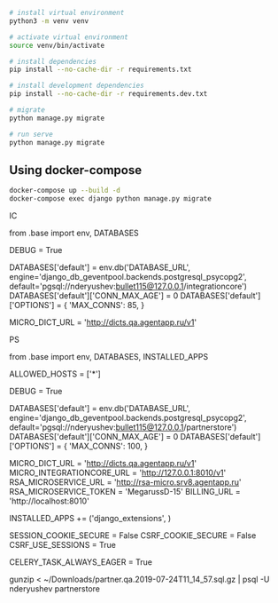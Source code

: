 ```bash
# install virtual environment
python3 -m venv venv

# activate virtual environment
source venv/bin/activate

# install dependencies
pip install --no-cache-dir -r requirements.txt

# install development dependencies
pip install --no-cache-dir -r requirements.dev.txt

# migrate
python manage.py migrate

# run serve
python manage.py migrate
```

## Using docker-compose

```bash
docker-compose up --build -d
docker-compose exec django python manage.py migrate
```




IC

from .base import env, DATABASES


DEBUG = True


DATABASES['default'] = env.db('DATABASE_URL', engine='django_db_geventpool.backends.postgresql_psycopg2',
                            default='pgsql://nderyushev:bullet115@127.0.0.1/integrationcore')
DATABASES['default']['CONN_MAX_AGE'] = 0
DATABASES['default']['OPTIONS'] = {
    'MAX_CONNS': 85,
}

MICRO_DICT_URL = 'http://dicts.qa.agentapp.ru/v1'


PS

from .base import env, DATABASES, INSTALLED_APPS

ALLOWED_HOSTS = ['*']

DEBUG = True

DATABASES['default'] = env.db('DATABASE_URL', engine='django_db_geventpool.backends.postgresql_psycopg2',
                              default='pgsql://nderyushev:bullet115@127.0.0.1/partnerstore')
DATABASES['default']['CONN_MAX_AGE'] = 0
DATABASES['default']['OPTIONS'] = {
    'MAX_CONNS': 100,
}


MICRO_DICT_URL = 'http://dicts.qa.agentapp.ru/v1'
MICRO_INTEGRATIONCORE_URL = 'http://127.0.0.1:8010/v1'
RSA_MICROSERVICE_URL = 'http://rsa-micro.srv8.agentapp.ru'
RSA_MICROSERVICE_TOKEN = 'MegarussD-15'
BILLING_URL = 'http://localhost:8010'

INSTALLED_APPS += ('django_extensions', )

SESSION_COOKIE_SECURE = False
CSRF_COOKIE_SECURE = False
CSRF_USE_SESSIONS = True

CELERY_TASK_ALWAYS_EAGER = True


gunzip < ~/Downloads/partner.qa.2019-07-24T11_14_57.sql.gz | psql -U nderyushev partnerstore

